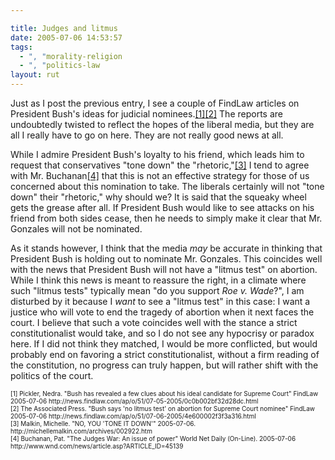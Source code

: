 ```yaml
---

title: Judges and litmus
date: 2005-07-06 14:53:57
tags:
  - ", "morality-religion
  - ", "politics-law
layout: rut
---
```


<p>Just as I post the previous entry, I see a couple of FindLaw articles on President Bush's ideas for judicial nominees.<a href="http://news.findlaw.com/ap/o/51/07-05-2005/0c0b002bf32d28dc.html">[1]</a><a href="http://news.findlaw.com/ap/o/51/07-06-2005/4e600002f3f3a316.html">[2]</a> The reports are undoubtedly twisted to reflect the hopes of the liberal media, but they are all I really have to go on here. They are not really good news at all.</p>  <p>While I admire President Bush's loyalty to his friend, which leads him to request that conservatives "tone down" the "rhetoric,"<a href="http://michellemalkin.com/archives/002922.htm">[3]</a> I tend to agree with Mr. Buchanan<a href="http://www.wnd.com/news/article.asp?ARTICLE_ID=45139">[4]</a> that this is not an effective strategy for those of us concerned about this nomination to take.  The liberals certainly will not "tone down" their "rhetoric," why should we?  It is said that the squeaky wheel gets the grease after all.  If President Bush would like to see attacks on his friend from both sides cease, then he needs to simply make it clear that Mr. Gonzales will not be nominated.</p>  <p>As it stands however, I think that the media <em>may</em> be accurate in thinking that President Bush is holding out to nominate Mr. Gonzales.  This coincides well with the news that President Bush will not have a "litmus test" on abortion.  While I think this news is meant to reassure the right, in a climate where such "litmus tests" typically mean "do you support <em>Roe v. Wade</em>?", I am disturbed by it because I <em>want</em> to see a "litmus test" in this case: I want a justice who will vote to end the tragedy of abortion when it next faces the court.  I believe that such a vote coincides well with the stance a strict constitutionalist would take, and so I do not see any hypocrisy or paradox here. If I did not think they matched, I would be more conflicted, but would probably end on favoring a strict constitutionalist, without a firm reading of the constitution, no progress can truly happen, but will rather shift with the politics of the court.</p>  <font size="-2"> [1] Pickler, Nedra.  "Bush has revealed a few clues about his ideal candidate for Supreme Court" FindLaw 2005-07-06 http://news.findlaw.com/ap/o/51/07-05-2005/0c0b002bf32d28dc.html <br  /> [2] The Associated Press.  "Bush says 'no litmus test' on abortion for Supreme Court nominee" FindLaw 2005-07-06 http://news.findlaw.com/ap/o/51/07-06-2005/4e600002f3f3a316.html <br  /> [3] Malkin, Michelle.  "NO, YOU 'TONE IT DOWN'" 2005-07-06.  http://michellemalkin.com/archives/002922.htm <br  /> [4] Buchanan, Pat. "The Judges War: An issue of power" World Net Daily (On-Line). 2005-07-06 http://www.wnd.com/news/article.asp?ARTICLE_ID=45139 </font>

